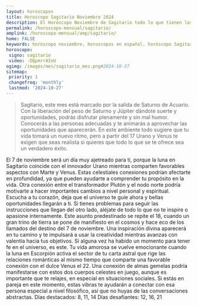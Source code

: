```yaml
---
layout: horoscopos
title: Horoscopo Sagitario Noviembre 2024
description: El Horóscopo Noviembre de Sagitario todo lo que tienen los astros preparados para este mes, amor, trabajo, familia. Todo sobre astrologia, tarot, predicciones. Horoscopo gratis en español, predicciones y astrología.
permalink: /horoscopo-mensual/sagitario/
amplink: /horoscopo-mensual/amp/sagitario/
home: FALSE
keywords: horóscopo noviembre, horoscopos en español, horóscopo Sagitario noviembre , horóscopo esperanza gracia, horoscop, horóscopos gratis, horoscopo Sagitario, Tarot, Astrologia, Zodíaco, Sagitario, horoscopo gratis, horoscopo del mes 
horoscopo:
 signo: sagitario
 video: -DQpmrrAIeU
ogimg: /images/mes/sagitario_mes.png#2024-10-27
sitemap:
 priority: 1
 changefreq: 'monthly'
 lastmod: '2024-10-27'
---
```



 > Sagitario, este mes está marcado por la salida de Saturno de Acuario. Con la liberación del peso de Saturno y Júpiter dándote suerte y oportunidades, podrás disfrutar plenamente y sin mal humor. Conocerás a las personas adecuadas y te animarás a aprovechar las oportunidades que aparecerán. En este ambiente todo sugiere que tu vida tomará un nuevo ritmo, pero a partir del 17 Urano y Venus te exigen que seas realista si quieres que todo lo que se te ofrece sea un verdadero éxito.



El 7 de noviembre será un día muy ajetreado para ti, porque la luna en Sagitario coincide con el innovador Urano mientras comparten favorables aspectos con Marte y Venus. Estas celestiales conexiones podrían afectarte en profundidad, ya que pueden ayudarte a comprender tu propósito en la vida.
Otra conexión entre el transformador Plutón y el nodo norte podría motivarte a hacer importantes cambios a nivel personal y espiritual. Escucha a tu corazón, deja que el universo te guíe ahora y bellas oportunidades llegarán a ti. Si tienes problemas para seguir las instrucciones que llegan del otro lado, aléjate de todo lo que no te inspire o apasione internamente.
Este asunto predestinado se repite el 18, cuando un gran trino de tierra se pone de manifiesto en el cosmos y hace eco de los llamados del destino del 7 de noviembre. Una inspiración divina aparecerá en tu camino y te impulsará a usar la creatividad mientras avanzas con valentía hacia tus objetivos. Si alguna vez ha habido un momento para tener fe en el universo, es este.
Tu vida amorosa se vuelve emocionante cuando la luna en Escorpión activa el sector de tu carta astral que rige las relaciones románticas al mismo tiempo que comparte una favorable conexión con el dulce Venus el 22. Una conexión de almas gemelas podría manifestarse con estos dos cuerpos celestes en juego, aunque es importante que te relajes, en especial en situaciones sociales. Si estás en pareja en este momento, estas vibras te ayudarán a conectar con esa persona especial a nivel filosófico, así que no huyas de las conversaciones abstractas.
Días destacados: 8, 11, 14
Días desafiantes: 12, 16, 21